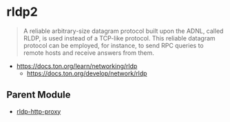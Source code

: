 # rldp2

> A reliable arbitrary-size datagram protocol built upon the ADNL, called RLDP, is used instead of a TCP-like protocol. This reliable datagram protocol can be employed, for instance, to send RPC queries to remote hosts and receive answers from them.

* https://docs.ton.org/learn/networking/rldp
  * https://docs.ton.org/develop/network/rldp

## Parent Module

* [rldp-http-proxy](rldp-http-proxy)

